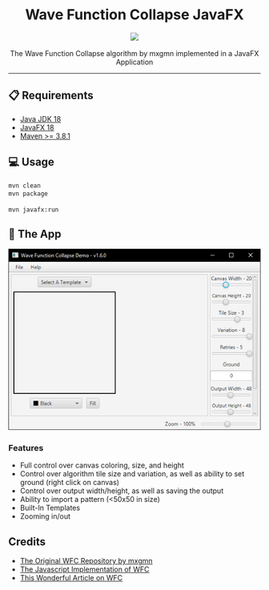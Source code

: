 <h1 align="center">Wave Function Collapse JavaFX</h1>
<p align="center">
<a href="https://www.oracle.com/java/"><img src="https://img.shields.io/badge/language-java-orange?style=flat-square&logo=oracle"></a>
</p>

<p align="center">The Wave Function Collapse algorithm by mxgmn implemented in a JavaFX Application</p>

<hr>

## 📋 Requirements
- [Java JDK 18](https://jdk.java.net/18/)
- [JavaFX 18](https://gluonhq.com/products/javafx/)
- [Maven >= 3.8.1](https://maven.apache.org/download.cgi)

## 💻 Usage
```shell
mvn clean
mvn package

mvn javafx:run
```

## 📱 The App
<img src="images/app_preview.png"/>

### Features
- Full control over canvas coloring, size, and height
- Control over algorithm tile size and variation, as well as ability to set ground (right click on canvas)
- Control over output width/height, as well as saving the output
- Ability to import a pattern (<50x50 in size)
- Built-In Templates
- Zooming in/out

## Credits
- [The Original WFC Repository by mxgmn](https://github.com/mxgmn/WaveFunctionCollapse#readme)
- [The Javascript Implementation of WFC](https://github.com/kchapelier/wavefunctioncollapse)
- [This Wonderful Article on WFC](https://www.gridbugs.org/wave-function-collapse/)
